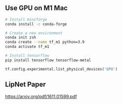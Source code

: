 ## Use GPU on M1 Mac
```bash
# Install miniforge
conda install -c conda-forge

# Create a new environment
conda init zsh
conda create --name tf_m1 python=3.9
conda activate tf_m1

# Install tensorflow
pip install tensorflow tensorflow-metal
```
```python
tf.config.experimental.list_physical_devices('GPU')
```

## LipNet Paper
https://arxiv.org/pdf/1611.01599.pdf